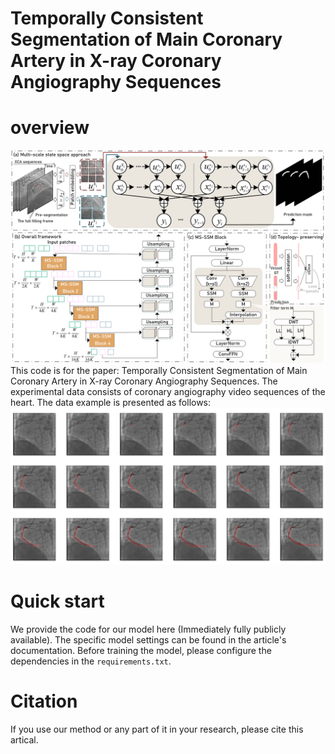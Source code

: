 # Temporally Consistent Segmentation of Main Coronary Artery in X-ray Coronary Angiography Sequences


# overview

![image](frameworkv006.png)
This code is for the paper: Temporally Consistent Segmentation of Main Coronary Artery in X-ray Coronary Angiography Sequences.
The experimental data consists of coronary angiography video sequences of the heart. The data example is presented as follows:
![image](datapic.png)



# Quick start
We provide the code for our model here (Immediately fully publicly available). The specific model settings can be found in the article's documentation.
Before training the model, please configure the dependencies in the `requirements.txt`. 




# Citation
If you use our method or any part of it in your research, please cite this artical.
